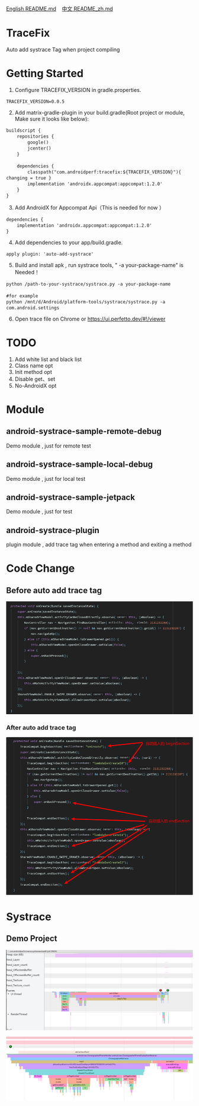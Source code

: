 <p>
<a href="README.md">English README.md</a>&nbsp;&nbsp;&nbsp;
<a href="README_zh.md">中文 README_zh.md</a>
</p>

# TraceFix
Auto add  systrace Tag when project compiling 

# Getting Started
1. Configure TRACEFIX_VERSION in gradle.properties.
```
TRACEFIX_VERSION=0.0.5
```

2. Add matrix-gradle-plugin in your build.gradle(Root project or module, Make sure it looks like below):
```
buildscript {
    repositories {
        google()
        jcenter()
    }

    dependencies {
        classpath("com.androidperf:tracefix:${TRACEFIX_VERSION}"){ changing = true }
        implementation 'androidx.appcompat:appcompat:1.2.0'
    }
}
```

3. Add AndroidX for Appcompat Api（This is needed for now ）
```
dependencies {
    implementation 'androidx.appcompat:appcompat:1.2.0'
}
```

4. Add dependencies to your app/build.gradle.
```
apply plugin: 'auto-add-systrace'
```

5. Build and install apk , run systrace tools, " -a your-package-name"  is Needed！
```
python /path-to-your-systrace/systrace.py -a your-package-name

#for example
python /mnt/d/Android/platform-tools/systrace/systrace.py -a com.android.settings
```

6. Open trace file on Chrome or https://ui.perfetto.dev/#!/viewer

# TODO
1. Add white list and black list 
2. Class name opt
3. Init method opt
4. Disable get、set 
5. No-AndroidX opt

# Module
## android-systrace-sample-remote-debug 
Demo module , just for remote test

## android-systrace-sample-local-debug
Demo module , just for local test

## android-systrace-sample-jetpack
Demo module , just for test

## android-systrace-plugin
plugin module , add trace tag when entering a method and exiting a method

# Code Change
## Before auto add trace tag
![Demo](/pic/before_trace_tag_add.png)

### After auto add trace tag
![Demo](/pic/after_trace_tag_add.png)

# Systrace
## Demo Project
 
![Demo](/pic/systrace_demo.png)

![Demo](/pic/systrace_app.png)